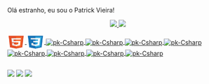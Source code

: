 Olá estranho, eu sou o Patrick Vieira!

<div align="center">
  <a href="https://github.com/PatrickVieiraaa">
  <img height="180em" src="https://github-readme-stats.vercel.app/api?username=PatrickVieiraaa&show_icons=true&theme=dark&include_all_commits=true&count_private=true"/>
  <img height="180em" src="https://github-readme-stats.vercel.app/api/top-langs/?username=PatrickVieiraaa&layout=compact&langs_count=7&theme=dark"/>
</div>

<div style="display: inline_block"><br>
  <img align="center" alt="pk-HTML" height="30" width="40" src="https://raw.githubusercontent.com/devicons/devicon/master/icons/html5/html5-original.svg">
  <img align="center" alt="pk-CSS" height="30" width="40" src="https://raw.githubusercontent.com/devicons/devicon/master/icons/css3/css3-original.svg">
  <img align="center" alt="pk-Csharp" height="30" width="40" src="https://cdn.jsdelivr.net/gh/devicons/devicon/icons/bootstrap/bootstrap-original.svg">
  <img align="center" alt="pk-Csharp" height="30" width="40" src="https://cdn.jsdelivr.net/gh/devicons/devicon/icons/github/github-original.svg">
   <img align="center" alt="pk-Csharp" height="30" width="40" src="https://cdn.jsdelivr.net/gh/devicons/devicon/icons/git/git-original.svg">
    <img align="center" alt="pk-Csharp" height="30" width="40" src="https://cdn.jsdelivr.net/gh/devicons/devicon/icons/amazonwebservices/amazonwebservices-original.svg">
     <img align="center" alt="pk-Csharp" height="30" width="40" src="https://cdn.jsdelivr.net/gh/devicons/devicon/icons/sass/sass-original.svg">
     <img align="center" alt="pk-Csharp" height="30" width="40" src="https://cdn.jsdelivr.net/gh/devicons/devicon/icons/docker/docker-original.svg">
    <img align="center" alt="pk-Csharp" height="30" width="40" src="https://cdn.jsdelivr.net/gh/devicons/devicon/icons/linux/linux-original.svg">
  <img align="center" alt="pk-Csharp" height="30" width="40" src="https://cdn.jsdelivr.net/gh/devicons/devicon/icons/javascript/javascript-original.svg">

</div>

##
<div> 
  
  <a href="https://instagram.com/eu.patrickvieira" target="_blank"><img src="https://img.shields.io/badge/-Instagram-%23E4405F?style=for-the-badge&logo=instagram&logoColor=white" target="_blank"></a> 
  <a href = "patrickvieira.dev@gmail.com"><img src="https://img.shields.io/badge/-Gmail-%23333?style=for-the-badge&logo=gmail&logoColor=white" target="_blank"></a>
  <a href="https://www.https://www.linkedin.com/in/patrick-vieira-76b100246/" target="_blank"><img src="https://img.shields.io/badge/-LinkedIn-%230077B5?style=for-the-badge&logo=linkedin&logoColor=white" target="_blank"></a> 
 
 
 
</div>
